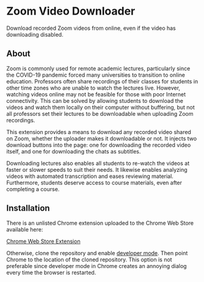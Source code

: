 # Zoom Video Downloader

Download recorded Zoom videos from online, even if the video has downloading
disabled.



## About

Zoom is commonly used for remote academic lectures, particularly since the
COVID-19 pandemic forced many universities to transition to online education.
Professors often share recordings of their classes for students in other time
zones who are unable to watch the lectures live. However, watching videos
online may not be feasible for those with poor Internet connectivity. This can
be solved by allowing students to download the videos and watch them locally on
their computer without buffering, but not all professors set their lectures to
be downloadable when uploading Zoom recordings.

This extension provides a means to download any recorded video shared on Zoom,
whether the uploader makes it downloadable or not. It injects two download
buttons into the page: one for downloading the recorded video itself, and one
for downloading the chats as subtitles.

Downloading lectures also enables all students to re-watch the videos at faster
or slower speeds to suit their needs. It likewise enables analyzing videos with
automated transcription and eases reviewing material. Furthermore, students
deserve access to course materials, even after completing a course.



## Installation

There is an unlisted Chrome extension uploaded to the Chrome Web Store
available here:

[Chrome Web Store
Extension](https://chrome.google.com/webstore/detail/iaidofnocgbompkoameeimhfkcljabli/)

Otherwise, clone the repository and enable [developer
mode](https://developer.chrome.com/extensions/faq#faq-dev-01). Then point
Chrome to the location of the cloned repository. This option is not preferable
since developer mode in Chrome creates an annoying dialog every time the
browser is restarted.
